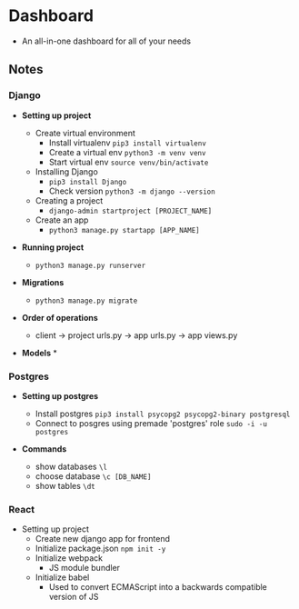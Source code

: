 # Dashboard
* An all-in-one dashboard for all of your needs

## Notes

### Django
* **Setting up project**
  * Create virtual environment
    * Install virtualenv `pip3 install virtualenv`
    * Create a virtual env `python3 -m venv venv`
    * Start virtual env `source venv/bin/activate`
  * Installing Django
    * `pip3 install Django`
    * Check version `python3 -m django --version`
  * Creating a project
    * `django-admin startproject [PROJECT_NAME]`
  * Create an app
    * `python3 manage.py startapp [APP_NAME]`

* **Running project**
  * `python3 manage.py runserver`

* **Migrations**
  * `python3 manage.py migrate`

* **Order of operations**
  * client -> project urls.py -> app urls.py -> app views.py
  
* **Models**
    *

### Postgres
* **Setting up postgres**
  * Install postgres `pip3 install psycopg2 psycopg2-binary postgresql`
  * Connect to posgres using premade 'postgres' role `sudo -i -u postgres`

* **Commands**
  * show databases `\l`
  * choose database `\c [DB_NAME]`
  * show tables `\dt`


### React
* Setting up project 
  * Create new django app for frontend
  * Initialize package.json `npm init -y`
  * Initialize webpack
    * JS module bundler
  * Initialize babel
    * Used to convert ECMAScript into a backwards compatible version of JS
